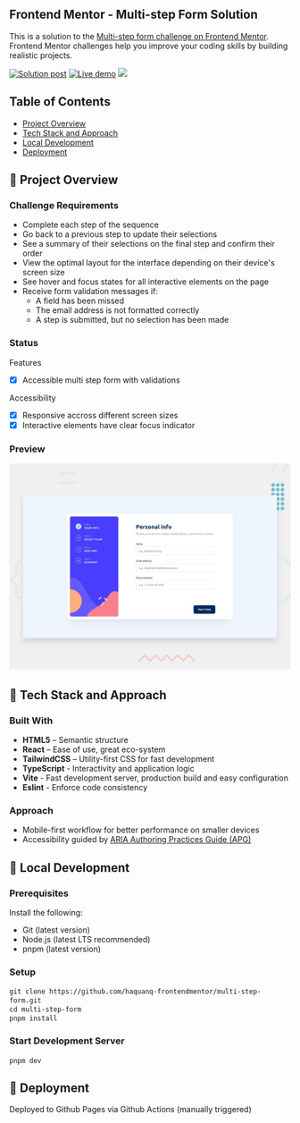 ## Frontend Mentor - Multi-step Form Solution

This is a solution to the [Multi-step form challenge on Frontend Mentor](https://www.frontendmentor.io/challenges/multistep-form-YVAnSdqQBJ). Frontend Mentor challenges help you improve your coding skills by building realistic projects.

<p>
  <a href="">
    <img
      alt="Solution post"
      src="https://img.shields.io/badge/Frontendmentor-blue?label=Solution%20on"
    /></a>
  <a href="https://haquanq-frontendmentor.github.io/multi-step-form/">
    <img
      alt="Live demo"
      src="https://img.shields.io/badge/Demo-teal?label=Live"
    /></a>
  <a href="./LICENSE"
    ><img
      allt="MIT License"
      src="https://img.shields.io/badge/MIT-blue?label=license"
  /></a>
</p>

## Table of Contents

- [Project Overview](#sunrise-project-overview)
- [Tech Stack and Approach](#stars-tech-stack-and-approach)
- [Local Development](#leaves-local-development)
- [Deployment](#maple_leaf-deployment)

## :sunrise: Project Overview

### Challenge Requirements

- Complete each step of the sequence
- Go back to a previous step to update their selections
- See a summary of their selections on the final step and confirm their order
- View the optimal layout for the interface depending on their device's screen size
- See hover and focus states for all interactive elements on the page
- Receive form validation messages if:
  - A field has been missed
  - The email address is not formatted correctly
  - A step is submitted, but no selection has been made

### Status

Features

- [x] Accessible multi step form with validations

Accessibility

- [x] Responsive accross different screen sizes
- [x] Interactive elements have clear focus indicator

### Preview

![](./docs/preview.jpg)

## :stars: Tech Stack and Approach

### Built With

- **HTML5** – Semantic structure
- **React** – Ease of use, great eco-system
- **TailwindCSS** – Utility-first CSS for fast development
- **TypeScript** - Interactivity and application logic
- **Vite** - Fast development server, production build and easy configuration
- **Eslint** - Enforce code consistency

### Approach

- Mobile-first workflow for better performance on smaller devices
- Accessibility guided by [ARIA Authoring Practices Guide (APG)](https://www.w3.org/WAI/ARIA/apg/)

## :leaves: Local Development

### Prerequisites

Install the following:

- Git (latest version)
- Node.js (latest LTS recommended)
- pnpm (latest version)

### Setup

```
git clone https://github.com/haquanq-frontendmentor/multi-step-form.git
cd multi-step-form
pnpm install
```

### Start Development Server

```
pnpm dev
```

## :maple_leaf: Deployment

Deployed to Github Pages via Github Actions (manually triggered)

